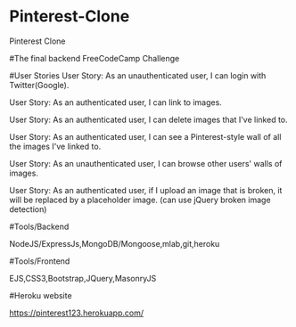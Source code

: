 # Pinterest-Clone
Pinterest Clone 

#The final backend FreeCodeCamp Challenge

#User Stories
User Story: As an unauthenticated user, I can login with Twitter(Google).

User Story: As an authenticated user, I can link to images.

User Story: As an authenticated user, I can delete images that I've linked to.

User Story: As an authenticated user, I can see a Pinterest-style wall of all the images I've linked to.

User Story: As an unauthenticated user, I can browse other users' walls of images.

User Story: As an authenticated user, if I upload an image that is broken, it will be replaced by a placeholder image. (can use jQuery broken image detection)
 
#Tools/Backend
 
 NodeJS/ExpressJs,MongoDB/Mongoose,mlab,git,heroku

#Tools/Frontend

EJS,CSS3,Bootstrap,JQuery,MasonryJS

#Heroku website

https://pinterest123.herokuapp.com/
